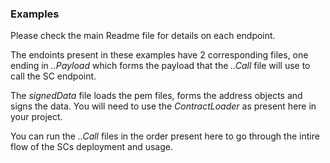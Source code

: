 ### Examples

Please check the main Readme file for details on each endpoint.

The endoints present in these examples have 2 corresponding files, one ending in _..Payload_ which forms the payload that the _..Call_ file will use to call the SC endpoint.

The _signedData_ file loads the pem files, forms the address objects and signs the data. You will need to use the _ContractLoader_ as present here in your project.

You can run the _..Call_ files in the order present here to go through the intire flow of the SCs deployment and usage.
